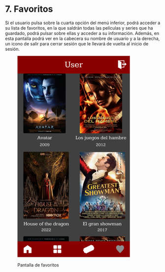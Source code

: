 # 7. Favoritos

Si el usuario pulsa sobre la cuarta opción del menú inferior, podrá acceder a su lista de favoritos, en la que saldrán todas las películas y series que ha guardado, podrá pulsar sobre ellas y acceder a su información. Además, en esta pantalla podrá ver en la cabecera su nombre de usuario y a la derecha, un icono de salir para cerrar sesión que le llevará de vuelta al inicio de sesión.

<figure><img src="../.gitbook/assets/image (13).png" alt=""><figcaption><p>Pantalla de favoritos</p></figcaption></figure>
